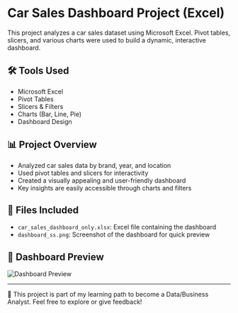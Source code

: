 # Car Sales Dashboard Project (Excel)

This project analyzes a car sales dataset using Microsoft Excel. Pivot tables, slicers, and various charts were used to build a dynamic, interactive dashboard.

## 🛠 Tools Used
- Microsoft Excel
- Pivot Tables
- Slicers & Filters
- Charts (Bar, Line, Pie)
- Dashboard Design

## 📊 Project Overview
- Analyzed car sales data by brand, year, and location
- Used pivot tables and slicers for interactivity
- Created a visually appealing and user-friendly dashboard
- Key insights are easily accessible through charts and filters

## 📁 Files Included
- `car_sales_dashboard_only.xlsx`: Excel file containing the dashboard
- `dashboard_ss.png`: Screenshot of the dashboard for quick preview

## 📸 Dashboard Preview
![Dashboard Preview](dashboard_ss.png)

---

📌 This project is part of my learning path to become a Data/Business Analyst.
Feel free to explore or give feedback!
